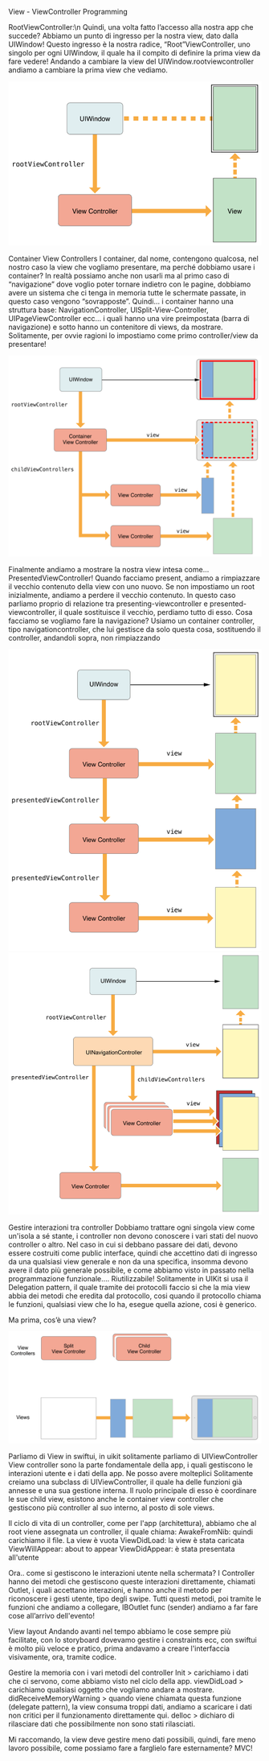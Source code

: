 View - ViewController Programming

RootViewController:\n
Quindi, una volta fatto l’accesso alla nostra app che succede? Abbiamo un punto di ingresso per la nostra view, dato dalla UIWindow!
Questo ingresso è la nostra radice, “Root”ViewController, uno singolo per ogni UIWindow, il quale ha il compito di definire la prima view da fare vedere! Andando a cambiare la view del UIWindow.rootviewcontroller andiamo a cambiare la prima view che vediamo.

![Screenshot](images/1RootViewController.png)

Container View Controllers
I container, dal nome, contengono qualcosa, nel nostro caso la view che vogliamo presentare, ma perché dobbiamo usare i container? In realtà possiamo anche non usarli ma al primo caso di “navigazione” dove voglio poter tornare indietro con le pagine, dobbiamo avere un sistema che ci tenga in memoria tutte le schermate passate, in questo caso vengono “sovrapposte”.
Quindi… i container hanno una struttura base: NavigationController, UISplit-View-Controller, UIPageViewController ecc… i quali hanno una vire preimpostata (barra di navigazione) e sotto hanno un contenitore di views, da mostrare.
Solitamente, per ovvie ragioni lo impostiamo come primo controller/view da presentare!

![Screenshot](images/2ContainerViewControllers.png)

Finalmente andiamo a mostrare la nostra view intesa come… PresentedViewController!
Quando facciamo present, andiamo a rimpiazzare il vecchio contenuto della view con uno nuovo. Se non impostiamo un root inizialmente, andiamo a perdere il vecchio contenuto. In questo caso parliamo proprio di relazione tra presenting-viewcontroller e presented-viewcontroller, il quale sostituisce il vecchio, perdiamo tutto di esso.
Cosa facciamo se vogliamo fare la navigazione? Usiamo un container controller, tipo navigationcontroller, che lui gestisce da solo questa cosa, sostituendo il controller, andandoli sopra, non rimpiazzando

![Screenshot](images/3PresentedViewController.png)
![Screenshot](images/4navigationflow.png)

Gestire interazioni tra controller
Dobbiamo trattare ogni singola view come un'isola a sé stante, i controller non devono conoscere i vari stati del nuovo controller o altro.
Nel caso in cui si debbano passare dei dati, devono essere costruiti come public interface, quindi che accettino dati di ingresso da una qualsiasi view generale e non da una specifica, insomma devono avere il dato più generale possibile, e come abbiamo visto in passato nella programmazione funzionale…. Riutilizzabile!
Solitamente in UIKit si usa il Delegation pattern, il quale tramite dei protocolli faccio si che la mia view abbia dei metodi che eredita dal protocollo, cosi quando il protocollo chiama le funzioni, qualsiasi view che lo ha, esegue quella azione, cosi è generico.

Ma prima, cos’è una view?

![Screenshot](images/5whatsaviewcontroller.png)

Parliamo di View in swiftui, in uikit solitamente parliamo di UIViewController
View controller sono la parte fondamentale della app, i quali gestiscono le interazioni utente e i dati della app. Ne posso avere molteplici
Solitamente creiamo una subclass di UIViewController, il quale ha delle funzioni già annesse e una sua gestione interna.
Il ruolo principale di esso è coordinare le sue child view, esistono anche le container view controller che gestiscono più controller al suo interno, al posto di sole views.

Il ciclo di vita di un controller, come per l'app (architettura), abbiamo che al root viene assegnata un controller, il quale chiama:
AwakeFromNib: quindi carichiamo il file. La view è vuota
ViewDidLoad: la view è stata caricata
ViewWillAppear: about to appear
ViewDidAppear: è stata presentata all'utente

Ora.. come si gestiscono le interazioni utente nella schermata? 
I Controller hanno dei metodi che gestiscono queste interazioni direttamente, chiamati Outlet, i quali accettano interazioni, e hanno anche il metodo per riconoscere i gesti utente, tipo degli swipe.
Tutti questi metodi, poi tramite le funzioni che andiamo a collegare, IBOutlet func (sender) andiamo a far fare cose all’arrivo dell'evento!

View layout 
Andando avanti nel tempo abbiamo le cose sempre più facilitate, con lo storyboard dovevamo gestire i constraints ecc, con swiftui è molto più veloce e pratico, prima andavamo a creare l'interfaccia visivamente, ora, tramite codice.

Gestire la memoria con i vari metodi del controller
Init > carichiamo i dati che ci servono, come abbiamo visto nel ciclo della app.
viewDidLoad > carichiamo qualsiasi oggetto che vogliamo andare a mostrare.
didReceiveMemoryWarning > quando viene chiamata questa funzione (delegate pattern), la view consuma troppi dati, andiamo a scaricare i dati non critici per il funzionamento direttamente qui.
delloc > dichiaro di rilasciare dati che possibilmente non sono stati rilasciati.

Mi raccomando, la view deve gestire meno dati possibili, quindi, fare meno lavoro possibile, come possiamo fare a farglielo fare esternamente? MVC!
